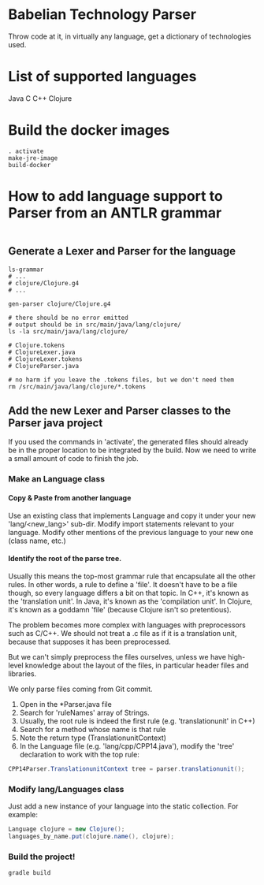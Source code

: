 # Babelian Technology Parser
Throw code at it, in virtually any language, get a dictionary of technologies used.

# List of supported languages
Java
C
C++
Clojure

# Build the docker images
```shell
. activate
make-jre-image
build-docker
```

# How to add language support to Parser from an ANTLR grammar
```
```
## Generate a Lexer and Parser for the language
```shell
ls-grammar
# ...
# clojure/Clojure.g4
# ...

gen-parser clojure/Clojure.g4

# there should be no error emitted
# output should be in src/main/java/lang/clojure/
ls -la src/main/java/lang/clojure/

# Clojure.tokens
# ClojureLexer.java
# ClojureLexer.tokens
# ClojureParser.java

# no harm if you leave the .tokens files, but we don't need them
rm /src/main/java/lang/clojure/*.tokens

```

## Add the new Lexer and Parser classes to the Parser java project
If you used the commands in 'activate', the generated files should already be in the proper location
to be integrated by the build.
Now we need to write a small amount of code to finish the job.

### Make an Language class
#### Copy & Paste from another language
Use an existing class that implements Language and copy it under your new 'lang/<new_lang>' sub-dir.
Modify import statements relevant to your language.
Modify other mentions of the previous language to your new one (class name, etc.)

#### Identify the root of the parse tree.
Usually this means the top-most grammar rule that encapsulate all the other rules.
In other words, a rule to define a 'file'.
It doesn't have to be a file though, so every language differs a bit on that topic.
In C++, it's known as the 'translation unit'. 
In Java, it's known as the 'compilation unit'.
In Clojure, it's known as a goddamn 'file' (because Clojure isn't so pretentious).

The problem becomes more complex with languages with preprocessors such as C/C++.
We should not treat a .c file as if it is a translation unit, because that supposes
it has been preprocessed.

But we can't simply preprocess the files ourselves, unless
we have high-level knowledge about the layout of the files, in particular header files
and libraries.

We only parse files coming from Git commit.

1. Open in the *Parser.java file
2. Search for 'ruleNames' array of Strings.
3. Usually, the root rule is indeed the first rule (e.g. 'translationunit' in C++)
4. Search for a method whose name is that rule
5. Note the return type (TranslationunitContext)
6. In the Language file (e.g. 'lang/cpp/CPP14.java'), modify the 'tree' declaration to work with the top rule:
```java
CPP14Parser.TranslationunitContext tree = parser.translationunit();
```

### Modify lang/Languages class
Just add a new instance of your language into the static collection.
For example:
```java
Language clojure = new Clojure();
languages_by_name.put(clojure.name(), clojure);
```

### Build the project!
```shell
gradle build
```

